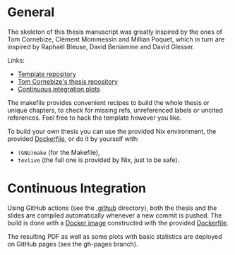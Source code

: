 # General

The skeleton of this thesis manuscript was greatly inspired by the ones of Tom Cornebize, Clément Mommessin and Millian Poquet, which in turn are inspired by Raphaël Bleuse, David Beniamine and David Glesser.

Links:
- [Template repository](https://github.com/Ezibenroc/thesis-template)
- [Tom Cornebize's thesis repository](https://github.com/Ezibenroc/thesis)
- [Continuous integration plots](https://cornebize.net/thesis/)

The makefile provides convenient recipes to build the whole thesis or unique chapters, to check for missing refs, unreferenced labels or uncited references.
Feel free to hack the template however you like.

To build your own thesis you can use the provided Nix environment, the provided [Dockerfile](Dockerfile), or do it by
yourself with:
  - `(GNU)make` (for the Makefile),
  - `texlive` (the full one is provided by Nix, just to be safe).

# Continuous Integration

Using GitHub actions (see the [.github](.github) directory), both the thesis and the slides are compiled automatically
whenever a new commit is pushed. The build is done with a [Docker image](https://hub.docker.com/r/ezibenroc/orgmode_latex)
constructed with the provided [Dockerfile](Dockerfile).

The resulting PDF as well as some plots with basic statistics are deployed on GitHub pages (see the gh-pages branch).
